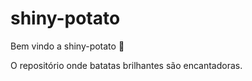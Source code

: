 # shiny-potato

Bem vindo a shiny-potato :tada:

O repositório onde batatas brilhantes são encantadoras.
